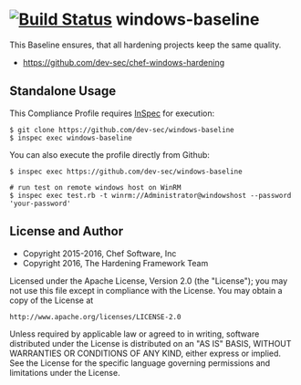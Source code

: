 [![Build Status](https://travis-ci.org/juju4/windows-baseline.svg?branch=master)](https://travis-ci.org/juju4/windows-baseline)
windows-baseline
================

This Baseline ensures, that all hardening projects keep the same quality.

- https://github.com/dev-sec/chef-windows-hardening

## Standalone Usage

This Compliance Profile requires [InSpec](https://github.com/chef/inspec) for execution:

```
$ git clone https://github.com/dev-sec/windows-baseline
$ inspec exec windows-baseline
```

You can also execute the profile directly from Github:

```
$ inspec exec https://github.com/dev-sec/windows-baseline

# run test on remote windows host on WinRM
$ inspec exec test.rb -t winrm://Administrator@windowshost --password 'your-password'
```

## License and Author

* Copyright 2015-2016, Chef Software, Inc
* Copyright 2016, The Hardening Framework Team

Licensed under the Apache License, Version 2.0 (the "License");
you may not use this file except in compliance with the License.
You may obtain a copy of the License at

    http://www.apache.org/licenses/LICENSE-2.0

Unless required by applicable law or agreed to in writing, software
distributed under the License is distributed on an "AS IS" BASIS,
WITHOUT WARRANTIES OR CONDITIONS OF ANY KIND, either express or implied.
See the License for the specific language governing permissions and
limitations under the License.
